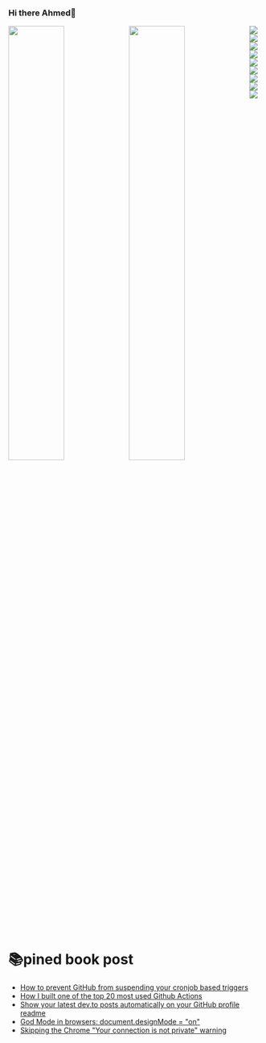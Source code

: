 ### Hi there Ahmed👋

<img align="left" width="47%" src='https://github-readme-stats.vercel.app/api?username=ahmohassan&show_icons=true&theme=radical' />

<img align="left" width="47%" src='https://github-readme-stats.vercel.app/api/top-langs/?username=ahmohassan&layout=compact' />


<img align="left"  src='https://img.shields.io/badge/Canva-%2300C4CC.svg?style=for-the-badge&logo=Canva&logoColor=white' />

<img align="left"  src='https://img.shields.io/badge/figma-%23F24E1E.svg?style=for-the-badge&logo=figma&logoColor=white' />

<img align="left"  src='https://img.shields.io/badge/dart-%230175C2.svg?style=for-the-badge&logo=dart&logoColor=white' />

<img   src='https://img.shields.io/badge/Flutter-%2302569B.svg?style=for-the-badge&logo=Flutter&logoColor=white' />

<img align="left"  src='https://img.shields.io/badge/python-3670A0?style=for-the-badge&logo=python&logoColor=ffdd54' />
<img align="left"  src='https://img.shields.io/badge/react-%2320232a.svg?style=for-the-badge&logo=react&logoColor=%2361DAFB' />
<img align="left"  src='https://img.shields.io/badge/Firebase-039BE5?style=for-the-badge&logo=Firebase&logoColor=white' />
<img align="left"  src='https://img.shields.io/badge/javascript-%23323330.svg?style=for-the-badge&logo=javascript&logoColor=%23F7DF1E' />
<img align=""  src='https://img.shields.io/badge/Microsoft%20SQL%20Sever-CC2927?style=for-the-badge&logo=microsoft%20sql%20server&logoColor=white' />


# 📚pined book post
<!-- BLOG-POST-LIST:START -->
- [How to prevent GitHub from suspending your cronjob based triggers](https://dev.to/gautamkrishnar/how-to-prevent-github-from-suspending-your-cronjob-based-triggers-knf)
- [How I built one of the top 20 most used Github Actions](https://www.gautamkrishnar.com/how-i-built-one-of-the-top-20-most-used-github-actions/)
- [Show your latest dev.to posts automatically on your GitHub profile readme](https://dev.to/gautamkrishnar/show-your-latest-dev-to-posts-automatically-in-your-github-profile-readme-3nk8)
- [God Mode in browsers: document.designMode = &quot;on&quot;](https://dev.to/gautamkrishnar/god-mode-in-browsers-document-designmode-on-2pmo)
- [Skipping the Chrome &quot;Your connection is not private&quot; warning](https://dev.to/gautamkrishnar/quickbits-1-skipping-the-chrome-your-connection-is-not-private-warning-4kp1)
<!-- BLOG-POST-LIST:END -->

<!-- ![Anurag's GitHub stats](https://github-readme-stats.vercel.app/api?username=ahmohassan&show_icons=true&theme=radical)

[![Top Langs](https://github-readme-stats.vercel.app/api/top-langs/?username=ahmohassan&layout=compact)](https://github.com/anuraghazra/github-readme-stats) -->

<!--
**ahmohassan/ahmohassan** is a ✨ _special_ ✨ repository because its `README.md` (this file) appears on your GitHub profile.

Here are some ideas to get you started:

- 🔭 I’m currently working on ...
- 🌱 I’m currently learning ...
- 👯 I’m looking to collaborate on ...
- 🤔 I’m looking for help with ...
- 💬 Ask me about ...
- 📫 How to reach me: ...
- 😄 Pronouns: ...
- ⚡ Fun fact: ...
-->
